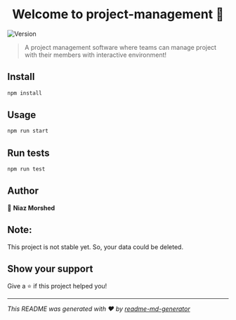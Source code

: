 <h1 align="center">Welcome to project-management 👋</h1>
<p>
  <img alt="Version" src="https://img.shields.io/badge/version-0.1.0-blue.svg?cacheSeconds=2592000" />
</p>

> A project management software where teams can manage project with their members with interactive environment!

## Install

```sh
npm install
```

## Usage

```sh
npm run start
```

## Run tests

```sh
npm run test
```

## Author

👤 **Niaz Morshed**


## Note:
This project is not stable yet. So, your data could be deleted.

## Show your support

Give a ⭐️ if this project helped you!

***
_This README was generated with ❤️ by [readme-md-generator](https://github.com/kefranabg/readme-md-generator)_
